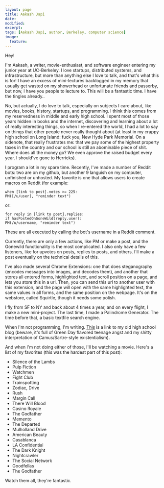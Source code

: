 ```yaml
---
layout: page
title: Aakash Japi
date:
modified:
excerpt:
tags: [Aakash Japi, author, Berkeley, computer science]
image:
  feature:
---
```


Hey!

I'm Aakash, a writer, movie-enthusiast, and software engineer entering my junior year at UC-Berkeley. I love startups, distributed systems, and infrastructure, but more than anything else I love to talk, and that's what this is for! I have an excess of mini-lectures backlogged in my memory that usually get wasted on my showerhead or unfortunate friends and passerby, but now, I have you people to lecture to. This will be a fantastic time. I have the tingles already..

No, but actually, I do love to talk, especially on subjects I care about, like movies, books, history, startups, and programming. I think this comes from my reservedness in middle and early high school. I spent most of those years hidden in books and the internet, discovering and learning about a lot of really interesting things, so when I re-entered the world, I had a lot to say on things that other people never really thought about (at least in my crappy high school on Long Island: fuck you, New Hyde Park Memorial. On a sidenote, that really frustrates me: that we pay some of the highest property taxes in the country and our school is still an abominable piece of shit. Where does all the money go? We even approve the raised budget every year. I should've gone to Herricks). 

I program a lot in my spare time. Recently, I've made a number of Reddit bots: two are on my github, but another 9 languish on my computer, unfinished or unhosted. My favorite is one that allows users to create macros on Reddit (for example: 

	when [link to post].votes >= 225:  
	PM([/u/user], "reminder text") 

or:

	for reply in [link to post].replies: 
	if hasPostedOnGoneWild(reply.user): 
	PM(/u/username, "reminder text")

These are all executed by calling the bot's username in a Reddit comment.

Currently, there are only a few actions, like PM or make a post, and the Gonewild functionality is the most complicated. I also only have a few listeners, like for upvotes on posts, replies to posts, and others. I'll make a post eventually on the technical details of this.

I've also made several Chrome Extensions: one that does steganography (encodes messages into images, and decodes them), and another that stores all entered forms, highlighted text, and scroll position on a page, and lets you store this in a url. Then, you can send this url to another user with this extension, and the page will open with the same highlighted text, the same values in all forms, and the same position on the webpage. It's on the webstore, called Squirtle, though it needs some polish.

I fly from SF to NY and back about 4 times a year, and on every flight, I make a new mini-project. The last time, I made a Palindrome Generator. The time before that, a basic textfile search engine. 

When I'm not programming, I'm writing. [This](https://logicx24.wordpress.com/) is a link to my old high school blog (beware, it's full of Green Day flavored teenage angst and my shitty interpretation of Camus/Sartre-style existentialism). 

And when I'm not doing either of those, I'll be watching a movie. Here's a list of my favorites (this was the hardest part of this post):

* Silence of the Lambs
* Pulp Fiction
* Watchmen
* Fight Club
* Trainspotting
* Zodiac, Drive
* Rush
* Margin Call
* There Will Blood
* Casino Royale
* The Godfather
* Memento
* The Departed
* Mulholland Drive
* American Beauty
* Casablanca
* LA Confidential
* The Dark Knight
* Nightcrawler
* The Social Network
* Goodfellas
* The Godfather

Watch them all, they're fantastic. 
